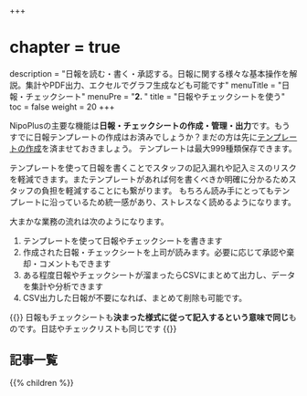 +++
# chapter = true
description = "日報を読む・書く・承認する。日報に関する様々な基本操作を解説。集計やPDF出力、エクセルでグラフ生成なども可能です"
menuTitle = "日報・チェックシート"
menuPre = "<b>2. </b>"
title = "日報やチェックシートを使う"
toc = false
weight = 20
+++


NipoPlusの主要な機能は**日報・チェックシートの作成・管理・出力**です。もうすでに日報テンプレートの作成はお済みでしょうか？まだの方は先に[テンプレートの作成](/org/groupsetting/template/)を済ませておきましょう。
テンプレートは最大999種類保存できます。  

テンプレートを使って日報を書くことでスタッフの記入漏れや記入ミスのリスクを軽減できます。またテンプレートがあれば何を書くべきか明確に分かるためスタッフの負担を軽減することにも繋がります。
もちろん読み手にとってもテンプレートに沿っているため統一感があり、ストレスなく読めるようになります。  

大まかな業務の流れは次のようになります。

1. テンプレートを使って日報やチェックシートを書きます
1. 作成された日報・チェックシートを上司が読みます。必要に応じて承認や棄却・コメントもできます
1. ある程度日報やチェックシートが溜まったらCSVにまとめて出力し、データを集計や分析できます
1. CSV出力した日報が不要になれば、まとめて削除も可能です。

{{<alice pos="right" icon="here">}}
日報もチェックシートも**決まった様式に従って記入するという意味で同じ**ものです。日誌やチェックリストも同じです
{{</alice>}}

<aside id="childrenList">
<h2>記事一覧</h2>
{{% children  %}}
</aside>
